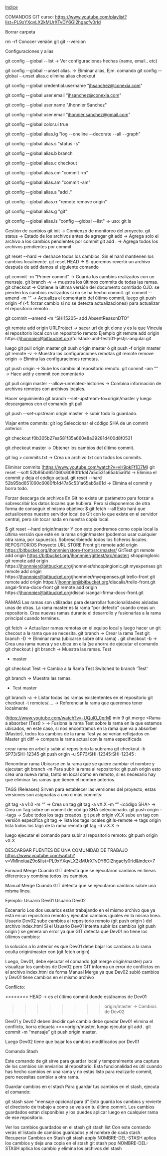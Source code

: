 [Indice](../README.md)


COMANDOS GIT
curso: https://www.youtube.com/playlist?list=PL9xYXqvLX2kMUrXTvDY6GI2hgacfy0rId

Borrar carpeta

rm -rf <nombre carpeta>
Conocer versión git
git --version

Configuraciones y alias

git config --global --list   → Ver configuraciones hechas (name, email.. etc)

git config --global --unset alias.<alias>  →  Eliminar alias, Ejm: comando git config --global --unset alias.c elimina alias checkout

git config --global credential.username "jhsanchez@conexia.com"

git config --global user.email "jhsanchez@conexia.com"

git config --global user.name "Jhonnier Sanchez"

git config --global user.email "jhonnier.sanchez@gmail.com"

git config --global color.ui true

git config --global alias.lg "log --oneline --decorate --all --graph"

git config --global alias.s "status -s"

git config --global alias.b branch

git config --global alias.c checkout

git config --global alias.cm "commit -m"

git config --global alias.am "commit -am"

git config --global alias.a "add ."

git config --global alias.rr "remote remove origin"

git config --global alias.g "git"

git config --global alias.ls "config --global --list"   →  uso: git ls

Gestión de cambios
git init    →  Comienzo de monitoreo del proyecto.
git status   → Estado de los archivos antes de agregar
git add <file>   → Agrega solo el archivo <file> a los cambios pendientes por commit
git add .      → Agrega todos los archivos pendientes por commit

git reset --hard  → deshace todos los cambios. Sin el hard mantienen los cambios localmente.
git reset HEAD <archivo> →   Si queremos revertir un archivo después de add damos el siguiente comando

git commit -m "Primer commit"    →  Guarda los cambios realizados con un mensaje.
git branch -v → muestra los últimos commits de todas las ramas.
git checkout  <file>   → Obtiene la última versión del documento comitiado OJO: se pierden los cambios realizados si no se ha hecho commit.
git commit --amend -m “<new commentary>” → Actualiza el comentario del último commit, luego git push origin <branch> -f  (-f: forzar cambio si no se detecta actualizaciones) para actualizar el repositorio remoto .

git commit --amend -m “SHI15205- add AbsentReasonDTO”

git remote add origin URLProject  → sacar url de git clone y es la que Vincula el repositorio local con un repositorio remoto
Ejemplo
git remote add origin  https://jhonnnier@bitbucket.org/fullstack-unit-test/01-jestjs-angular.git

luego
git pull origin master
git push origin master ó git push -f origin master
git remote -v →  Muestra las configuraciones remotas
git remote remove origin →  Elimina las configuraciones remotas.

git push origin <BranchName> →  Sube los cambio al repositorio remoto.
git commit -am “<new commentary>” → Hace add y commit con comentario

git pull origin master --allow-unrelated-histories   → Combina información de archivos remotos con archivos locales.

Hacer seguimiento
git branch --set-upstream-to=origin/master   y luego descargamos con el comando git pull

git push --set-upstream origin master  → subir todo lo guardado.


Viajar entre commits:
git log
Seleccionar el código SHA de un commit anterior:

git checkout f0b305b27ea581f35a660e8a39281d400d8f0531

git checkout master →  Obtener los cambios del último commit.

git log > commits.txt  →  Crea un archivo txt con todos los commits.

Eliminar commits (https://www.youtube.com/watch?v=vH9pkFf1D7M)
git reset --soft 52b95bd651060c6080fb1d47a5c531a65ab5a61d   → Elimina el commit y deja el código actual.
git reset --hard 52b95bd651060c6080fb1d47a5c531a65ab5a61d  → Elimina el commit y borra todo.

Forzar descarga de archivos
En Git no existe un parámetro para forzar a sobrescribir los datos locales que hubiera. Pero sí disponemos de otra forma de conseguir el mismo objetivo:
$ git fetch --all
Esto hará que actualicemos nuestro servidor local de Git con lo que existe en el servidor central, pero sin tocar nada en nuestra copia local.

$ git reset --hard origin/master
Y con esto pondremos como copia local la última versión que esté en la rama origin/master (podemos usar cualquier otra rama, por supuesto). Sobrescribiendo todos los ficheros locales.
REPOSITORIOS
Proyecto
URL
STORE Front
git remote add origin https://bitbucket.org/jhonnnier/store-front/src/master/
GitTest
git remote add origin  https://bitbucket.org/jhonnnier/gittest/src/master/
shoppingIonic
git remote add origin https://jhonnnier@bitbucket.org/jhonnnier/shoppingionic.git
myexpenses
git remote add origin https://jhonnnier@bitbucket.org/jhonnnier/myexpenses.git
trello-front
git remote add origin https://jhonnnier@bitbucket.org/discalis/trello-front.git
angal-firma-docs-front
git remote add origin https://jhonnnier@bitbucket.org/discalis/angal-firma-docs-front.git


RAMAS
Las ramas son utilizadas para desarrollar funcionalidades aisladas unas de otras. La rama master es la rama "por defecto" cuando creas un repositorio. Crea nuevas ramas durante el desarrollo y fusionarlas a la rama principal cuando termines.



git fetch  →  Actualizar ramas remotas en el equipo local y luego hacer un git checout a la rama que se necesita.
git branch <nombre rama = Test>  → Crear la rama Test
git  branch -D <branchName> →  Eliminar rama (ubicarse sobre otra rama) .
git checkout -b <NewBranchName>  → Crea una rama nueva y se ubica en ella (se ahorra de ejecutar el comando git checkout <NewBranchName>)
git branch  → Muestra las ramas.
Test
* master

git checkout Test  → Cambia a la Rama Test
Switched to branch 'Test'

git branch  → Muestra las ramas.
* Test
  master

git branch -a → Listar todas las ramas existententes en el repositorio
git checkout -t remotes/…. →    Referenciar la rama que queremos tener localmente

(https://www.youtube.com/watch?v=-UQulO_0prM) min 9
git merge <Rama a absorber (Test) > →  Fusiona la rama Test sobre la rama en la que estamos ubicados, en este caso, si nos encontramos en la rama que va a absorber (Master), todos los cambios de la rama Test ya se verían reflejados en Master
git diff <Rama a comparar> → compara la rama actual con la rama especificada

crear rama en arbol y subir al repositorio la subrama
git checkout -b SP73/SHI-12345
git push origin -u SP73/SHI-12345:SHI-12345  :<nuevo nombre>

Renombrar rama
Ubicarse en la rama que se quiere cambiar el nombre y ejecutar: git branch -m <Nuevo nombre>
Para subir la rama al repositorio: git push origin <nombre de la rama>
esto crea una nueva rama, tanto en local como en remoto, si es necesario hay que eliminar las ramas que tienen el nombre anterios.





TAGS (Releases)
Sirven para establecer las versiones del proyecto, estas versiones son asignadas a uno o más commits:

git tag -a v1.0 -m “<Mensaje>” → Crea un tag
git tag -a vX.X -m “<Mensaje>” <código SHA> → Crea un Tag sobre un commit de código SHA seleccionado.
git push origin --tags → Sube todos los tags creados.
git push origin vX.X sube un tag con versión especifica
git tag -> lista los tags locales
git ls-remote → tags origin  lista todos los tags de la rama remota
git tag -d v.X.X  ->



luego ejecutar el comando para subir al repositorio remoto: git push origin vX.X





DESCARGAR FUENTES DE UNA COMUNIDAD DE TRABAJO
https://www.youtube.com/watch?v=VMInoluaZ9o&list=PL9xYXqvLX2kMUrXTvDY6GI2hgacfy0rId&index=7











Forward Merge
Cuando GIT detecta que se ejecutaron cambios en líneas diferentes y combina todos los cambios.

Manual Merge
Cuando GIT detecta que se ejecutaron cambios sobre una misma línea.

Ejemplo:
Usuario Dev01
Usuario Dev02

Escenario
Los dos usuarios están trabajando en el mismo archivo que ya está en un repositorio remoto y ejecutan cambios iguales en la misma linea.
Usuario Dev02 sube cambios al repositorio remoto (git push origin <branch>) del archivo index.html
Si el Usuario Dev01 intenta subir los cambios  (git push origin <branch>) se genera un error ya que GIT detecta que Dev01 no tiene los últimos cambios:


la solución a lo anterior es que Dev01 debe bajar los cambios a la rama oculta origin/master con  (git fetch origin)


Luego, Dev01, debe ejecutar el comando  (git merge origin/master) para visualizar los cambios de Dev02 pero GIT informa un error de conflictos en el archivo index.html de forma Manual Merge ya que Dev02 subió cambios y Dev01 tiene cambios en el mismo archivo




Conflicto:


<<<<<<<< HEAD → es el último commit donde estábamos de Dev01
>>>>>>>>origin/master → Cambios de Dev02

Dev01 y Dev02 deben decidir qué cambio debe quedar
Dev01 elimina el conflicto, borra etiqueta <<<HEAD y >>>origin/master, luego ejecutar git add .   git commit -m “mensaje”   git push origin master.


Luego Dev02 tiene que bajar los cambios modificados por Dev01


Comando Stash

Este comando de git sirve para guardar local y temporalmente una captura de los cambios sin enviarlos al repositorio.
Esta funcionalidad es útil cuando has hecho cambios en una rama y no estás listo para realizarle commit, pero necesitas cambiar a otra rama.

Guardar cambios en el stash
Para guardar tus cambios en el stash, ejecuta el comando:

git stash save "mensaje opcional para ti"
Esto guarda los cambios y revierte el directorio de trabajo a como se veía en tu último commit. Los cambios guardados están disponibles y los puedes aplicar luego en cualquier rama de ese repositorio.



Ver los cambios guardados en el stash
git stash list
Con este comando verás el listado de cambios guardados y el nombre de cada stash.
Recuperar Cambios en Stash
git stash apply NOMBRE-DEL-STASH aplica los cambios y deja una copia en el stash
git stash pop NOMBRE-DEL-STASH aplica los cambio y elimina los archivos del stash




